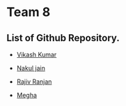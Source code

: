 # Team 8

## List of Github Repository.

* [Vikash Kumar](https://github.com/Codefreak69/password-generator)

* [Nakul jain](https://github.com/nakul-jain14/noob-cc-nakul)

* [Rajiv Ranjan](https://github.com/rajiv-dotcom/new-project)

* [Megha](https://github.com/megha-ahirwar/Rose-)

